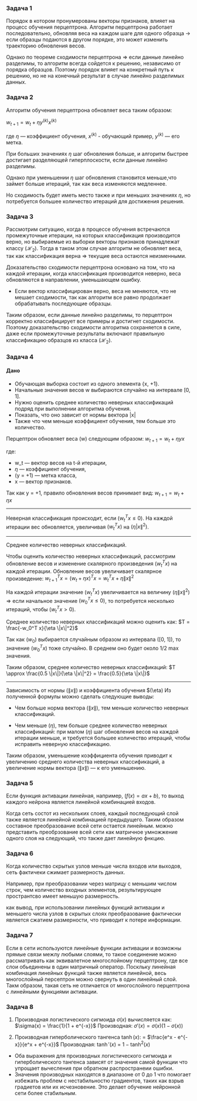 ### Задача 1

Порядок в котором пронумерованы векторы признаков, влияет на процесс обучения перцептрона. Алгоритм перцептрона работает последовательно, обновляя веса на каждом шаге для одного образца -> если образцы подаются в другом порядке, это может изменить траекторию обновления весов. 

Однако по теореме сходимости перцептрона => если данные линейно разделимы, то алгоритм всегда сойдется к решению, независимо от порядка образцов. Поэтому порядок влияет на конкретный путь к решению, но не на конечный результат в случае линейно разделимых данных.

### Задача 2

Алгоритм обучения перцептрона обновляет веса таким образом:

$w_{t+1} = w_t + \eta y^{(k)} x^{(k)}$

где $\eta$ — коэффициент обучения, $x^{(k)}$ - обучающий пример, $y^{(k)}$ — его метка. 

При больших значениях $\eta$ шаг обновления больше, и алгоритм быстрее достигает разделяющей гиперплоскости, если данные линейно разделимы. 

Однако при уменьшении $\eta$ шаг обновления становится меньше,что займет больше итераций, так как веса изменяются медленнее.

Но сходимость будет иметь место также и при меньших значениях $\eta$, но потребуется большее количество итераций для достижения решения. 

### Задача 3

Рассмотрим ситуацию, когда в процессе обучения встречаются промежуточные итерации, на которых классификация производится верно, но выбираемые из выборки векторы признаков принадлежат классу $(\mathcal{H}_2)$. Тогда в таком этом случае алгоритм не обновляет веса, так как классификация верна => текущие веса остаются неизменными.

Доказательство сходимости перцептрона основано на том, что на каждой итерации, когда классификация производится неверно, веса обновляются в направлении, уменьшающем ошибку. 

- Если вектор классифицирован верно, веса не меняются, что не мешает сходимости, так как алгоритм все равно продолжает обрабатывать последующие образцы. 

Таким образом, если данные линейно разделимы, то перцептрон корректно классифицирует все примеры и достигнет сходимости. Поэтому доказательство сходимости алгоритма сохраняется в силе, даже если промежуточные результаты включают правильную классификацию образцов из класса $(\mathcal{H}_2)$.


### Задача 4

#### Дано
- Обучающая выборка состоит из одного элемента {x, +1}.
- Начальные значения весов w выбираются случайно на интервале [0, 1].
- Нужно оценить среднее количество неверных классификаций подряд при выполнении алгоритма обучения.
- Показать, что оно зависит от нормы вектора |x|
- Также что чем меньше коэффициент обучения, тем больше это количество.

Перцептрон обновляет веса \(w\) следующим образом: $w_{t+1} = w_t + \eta y x$

где:
- w_t — вектор весов на t-й итерации,
- $\eta$ — коэффициент обучения,
- (y = +1) — метка класса,
- x — вектор признаков.

Так как y = +1, правило обновления весов принимает вид: $w_{t+1} = w_t + \eta x$

----

Неверная классификация происходит, если $( w_t^T x \leq 0 )$. На каждой итерации вес обновляется, увеличивая $( w_t^T x)$ на $(\eta |x\|^2)$.

----

Среднее количество неверных классификаций. 

Чтобы оценить количество неверных классификаций, рассмотрим обновление весов и изменение скалярного произведения $(w_t^T x)$ на каждой итерации. Обновление весов увеличивает скалярное произведение: $w_{t+1}^T x = (w_t + \eta x)^T x = w_t^T x + \eta \|x\|^2$

На каждой итерации значение $(w_t^T x)$ увеличивается на величину $(\eta \|x\|^2)$ => если начальное значение $(w_0^T x \leq 0)$, то потребуется несколько итераций, чтобы $(w_t^T x > 0)$.

Среднее количество неверных классификаций можно оценить как: $T = \frac{-w_0^T x}{\eta \|x\|^2}$

Так как $(w_0)$ выбирается случайным образом из интервала \([0, 1]\), то значение $(w_0^T x)$ тоже случайно. В среднем оно будет около 1/2 max значения.

Таким образом, среднее количество неверных классификаций:
$T \approx \frac{0.5 \|x\|}{\eta \|x\|^2} = \frac{0.5}{\eta \|x\|}$

----

Зависимость от нормы $(\|x\|)$ и коэффициента обучения $(\eta)
Из полученной формулы можно сделать следующие выводы:

- Чем больше норма вектора $(\|x\|)$, тем меньше количество неверных классификаций. 
  
- Чем меньше $(\eta)$, тем больше среднее количество неверных классификаций: при малом $(\eta)$ шаг обновления весов на каждой итерации меньше, и требуется большее количество итераций, чтобы исправить неверную классификацию.


Таким образом, уменьшение коэффициента обучения приводит к увеличению среднего количества неверных классификаций, а увеличение нормы вектора $(\|x\|)$ — к его уменьшению.


### Задача 5

Если функция активации линейная, например, $( f(x) = ax + b)$, то выход каждого нейрона является линейной комбинацией входов. 

Когда сеть состот из нескольких слоев, каждый последующий слой также является линейной комбинацией предыдущего. Таким образом составное преобразование всей сети остается линейным. можно представить преобрзование всей сети как матричное умножжение одного слоя на следующий, что также дает линейную фнкцию.

### Задача 6
Когда количество скрытых узлов меньше числа входов или выходов, сеть фактичеки сжимает размерность данных. 

Например, при преобразовании через матрицу с меньшим числом строк, чем количество входных элементов, результирующее пространтсво имеет меньшую размерность. 

как вывод, при использовании линейных функций активации и меньшего числа узлов в скрытых слоях преобразование фактически является сжатием размерности, что приводит к потере информации.

### Задача 7

Если в сети используются линейные функции активации и возможны прямые связи межлу любыми слоями, то такое соединение можно рассматривать как эквивалетное многослойному перцептрону, где все слои обьединены в один матричный оператор. Поскльку линейная комбинация линейных функций также является линейной, весь многослойный персептрон можно свернуть в один линейный слой. Такм образом, такая сеть не отличается от многослойного перцептрона с линейными функциями активации.


### Задача 8

1. Производная логистического сигмоида $\sigma(x)$ вычисляется как:
   $\sigma(x) = \frac{1}{1 + e^{-x}}$
   Производная: $\sigma'(x) = \sigma(x) (1 - \sigma(x))$

2. Производная гиперболического тангенса $\tanh(x)$:
   = $\frac{e^x - e^{-x}}{e^x + e^{-x}}$
   Производная: $\tanh'(x)$ = $1 - \tanh^2(x)$


- Оба выражения для производных логистического сигмоида и гиперболического тангенса зависят от значения самой функции что упрощает вычесления при обратном распространеии ошибки.
- Значения производных находятся в диапазоне от 0 до 1 что помогает избежать проблем с нестабильностю градиентов, таких как взрыв градиетов или их исчезновение. Это делает обучение нейронной сети более стабильным.